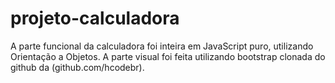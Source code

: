 # projeto-calculadora

A parte funcional da calculadora foi inteira em JavaScript puro, utilizando Orientação a Objetos.
A parte visual foi feita utilizando bootstrap clonada do github da (github.com/hcodebr).

